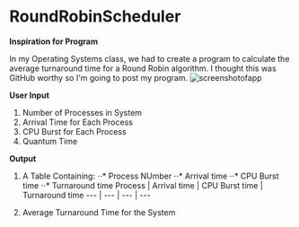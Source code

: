 # RoundRobinScheduler
__Inspiration for Program__

In my Operating Systems class, we had to create a program to calculate the average turnaround time for a Round Robin algorithm. I thought this was GitHub worthy so I'm going to post my program.
![screenshotofapp](https://user-images.githubusercontent.com/18653175/46627805-a5b44880-cb09-11e8-8e52-fcd73264c95d.png)

__User Input__

1. Number of Processes in System
2. Arrival Time for Each Process
3. CPU Burst for Each Process
4. Quantum Time

__Output__

1. A Table Containing:
⋅⋅* Process NUmber
⋅⋅* Arrival time
⋅⋅* CPU Burst time
⋅⋅* Turnaround time 
Process | Arrival time | CPU Burst time | Turnaround time
--- | --- | --- | ---

2. Average Turnaround Time for the System
